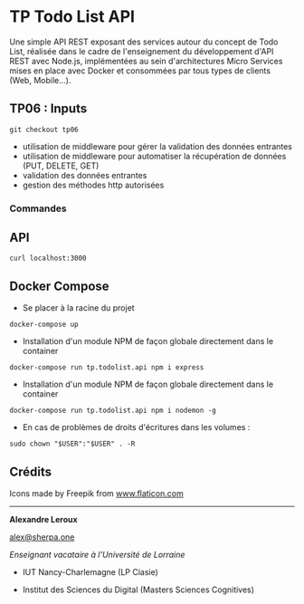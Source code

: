 # TP Todo List API

Une simple API REST exposant des services autour du concept de Todo List, réalisée dans le cadre de l'enseignement du développement d'API REST avec Node.js, implémentées au sein d'architectures Micro Services mises en place avec Docker et consommées par tous types de clients (Web, Mobile...).

## TP06 : Inputs

```
git checkout tp06
```
- utilisation de middleware pour gérer la validation des données entrantes
- utilisation de middleware pour automatiser la récupération de données (PUT, DELETE, GET)
- validation des données entrantes
- gestion des méthodes http autorisées

### Commandes

## API

```
curl localhost:3000
```

## Docker Compose

- Se placer à la racine du projet

```
docker-compose up
```

- Installation d'un module NPM de façon globale directement dans le container

```
docker-compose run tp.todolist.api npm i express
```

- Installation d'un module NPM de façon globale directement dans le container

```
docker-compose run tp.todolist.api npm i nodemon -g
```

- En cas de problèmes de droits d'écritures dans les volumes :

```
sudo chown "$USER":"$USER" . -R
```

## Crédits

Icons made by Freepik from www.flaticon.com

---

__Alexandre Leroux__

alex@sherpa.one

_Enseignant vacataire à l'Université de Lorraine_

- IUT Nancy-Charlemagne (LP Ciasie)

- Institut des Sciences du Digital (Masters Sciences Cognitives)
